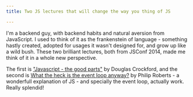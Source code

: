 ```yaml
---
title: Two JS lectures that will change the way you thing of JS

---
```


I'm a backend guy, with backend habits and natural aversion from JavaScript. I used to think of it as the 
frankenstein of language - something hastly created, adopted for usages it wasn't designed for, and grow up like a wild bush.
These two brilliant lectures, both from JSConf 2014, made me think of it in a whole new perspective.

The first is  ["Javascript - the good parts"](https://www.youtube.com/watch?v=bo36MrBfTk4) by Douglas Crockford, and the second is
[What the heck is the event loop anyway?](https://www.youtube.com/watch?v=8aGhZQkoFbQ) by Philip Roberts - a wonderfull explanation of JS - and specially the event loop, actually work. Really splendid! 
